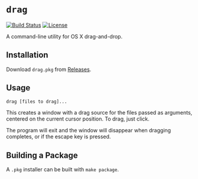 # `drag`
[![Build Status](https://travis-ci.org/natestedman/drag.svg?branch=master)](https://travis-ci.org/natestedman/Attributed)
[![License](https://img.shields.io/badge/license-Creative%20Commons%20Zero%20v1.0%20Universal-blue.svg)](https://creativecommons.org/publicdomain/zero/1.0/)

A command-line utility for OS X drag-and-drop.

## Installation
Download `drag.pkg` from [Releases](https://github.com/natestedman/drag/releases).

## Usage
```bash
drag [files to drag]...
```

This creates a window with a drag source for the files passed as arguments, centered on the current cursor position. To drag, just click.

The program will exit and the window will disappear when dragging completes, or if the escape key is pressed.

## Building a Package
A `.pkg` installer can be built with `make package`.
